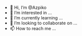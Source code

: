 - 👋 Hi, I’m @Azpiko
- 👀 I’m interested in ...
- 🌱 I’m currently learning ...
- 💞️ I’m looking to collaborate on ...
- 📫 How to reach me ...

<!---
Azpiko/Azpiko is a ✨ special ✨ repository because its `README.md` (this file) appears on your GitHub profile.
You can click the Preview link to take a look at your changes.
--->
